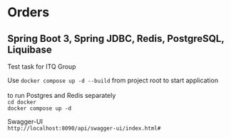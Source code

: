 # Orders 
## Spring Boot 3, Spring JDBC, Redis, PostgreSQL, Liquibase

Test task for ITQ Group <br>

Use `docker compose up -d --build` from project root to start application<br>
<br>
to run Postgres and Redis separately<br>
`cd docker`<br>
`docker compose up -d`<br>

Swagger-UI<br>
`http://localhost:8090/api/swagger-ui/index.html#`

